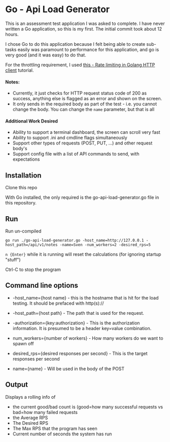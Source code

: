 # Go - Api Load Generator

This is an assessment test application I was asked to complete.  I have never written a Go application, so this is my first.  The initial commit took about 12 hours.

I chose Go to do this application because I felt being able to create sub-tasks easily was paramount to performance for this application, and go is very good (and it was easy) to do that.


For the throttling requirement, I used [this - Rate limiting in Golang HTTP client](https://medium.com/mflow/rate-limiting-in-golang-http-client-a22fba15861a) tutorial.


#### Notes:
* Currently, it just checks for HTTP request status code of 200 as success, anything else is flagged as an error and shown on the screen.
* It only sends in the required body as part of the test - i.e. you cannot change the body.  You can change the `name` parameter, but that is all

#### Additional Work Desired
* Ability to support a terminal dashboard, the screen can scroll very fast
* Ability to support .ini and cmdline flags simultaneously
* Support other types of requests (POST, PUT, ...) and other request body's
* Support config file with a list of API commands to send, with expectations



## Installation
Clone this repo

With Go installed, the only required is the go-api-load-generator.go file in this repository.

## Run
Run un-compiled

`go run ./go-api-load-generator.go -host_name=http://127.0.0.1 -host_path=/api/v1/notes -name=Sven -num_workers=2 -desired_rps=5`

`n {Enter}` while it is running will reset the calculations (for ignoring startup "stuff")

Ctrl-C to stop the program

## Command line options
* -host_name={host name} - this is the hostname that is hit for the load testing.  It should be prefaced with http(s)://

* -host_path={host path} - The path that is used for the request.

* -authorization={key:authorization} - This is the authorization information.  It is presumed to be a header key=value combination.

* num_workers={number of workers} - How many workers do we want to spawn off

* desired_rps={desired responses per second} - This is the target responses per second

* name={name} - Will be used in the body of the POST

## Output
Displays a rolling info of 
* the current good/bad count is (good=how many successful requests vs bad=how many failed requests
* the Average RPS
* The Desired RPS
* The Max RPS that the program has seen
* Current number of seconds the system has run

